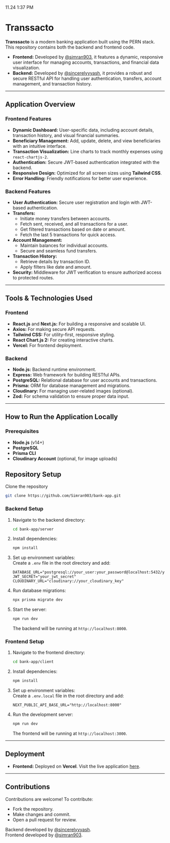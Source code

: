 11.24 1:37 PM
# Transsacto  

**Transsacto** is a modern banking application built using the PERN stack. This repository contains both the backend and frontend code.  

- **Frontend:** Developed by [@simran903](https://github.com/simran903), it features a dynamic, responsive user interface for managing accounts, transactions, and financial data visualization.  
- **Backend:** Developed by [@sincerelyyyash](https://github.com/sincerelyyyash), it provides a robust and secure RESTful API for handling user authentication, transfers, account management, and transaction history.  

---

## Application Overview  

### Frontend Features  
- **Dynamic Dashboard:** User-specific data, including account details, transaction history, and visual financial summaries.  
- **Beneficiary Management:** Add, update, delete, and view beneficiaries with an intuitive interface.  
- **Transaction Visualization:** Line charts to track monthly expenses using `react-chartjs-2`.  
- **Authentication:** Secure JWT-based authentication integrated with the backend.  
- **Responsive Design:** Optimized for all screen sizes using **Tailwind CSS**.  
- **Error Handling:** Friendly notifications for better user experience.  

### Backend Features  
- **User Authentication:** Secure user registration and login with JWT-based authentication.  
- **Transfers:**  
  - Initiate money transfers between accounts.  
  - Fetch sent, received, and all transactions for a user.  
  - Get filtered transactions based on date or amount.  
  - Fetch the last 5 transactions for quick access.  
- **Account Management:**  
  - Maintain balances for individual accounts.  
  - Secure and seamless fund transfers.  
- **Transaction History:**  
  - Retrieve details by transaction ID.  
  - Apply filters like date and amount.  
- **Security:** Middleware for JWT verification to ensure authorized access to protected routes.  

---

## Tools & Technologies Used  

### Frontend  
- **React.js** and **Next.js:** For building a responsive and scalable UI.  
- **Axios:** For making secure API requests.  
- **Tailwind CSS:** For utility-first, responsive styling.  
- **React Chart.js 2:** For creating interactive charts.  
- **Vercel:** For frontend deployment.  

### Backend  
- **Node.js:** Backend runtime environment.  
- **Express:** Web framework for building RESTful APIs.  
- **PostgreSQL:** Relational database for user accounts and transactions.  
- **Prisma:** ORM for database management and migrations.  
- **Cloudinary:** For managing user-related images (optional).  
- **Zod:** For schema validation to ensure proper data input.  

---

## How to Run the Application Locally  

### Prerequisites  
- **Node.js** (v14+)  
- **PostgreSQL**  
- **Prisma CLI**  
- **Cloudinary Account** (optional, for image uploads)  

## Repository Setup

Clone the repository
```bash  
git clone https://github.com/Simran903/bank-app.git
```  

### Backend Setup  
1. Navigate to the backend directory:  
   ```bash  
   cd bank-app/server  
   ```  

2. Install dependencies:  
   ```bash  
   npm install  
   ```  

3. Set up environment variables:  
   Create a `.env` file in the root directory and add:  
   ```env  
   DATABASE_URL="postgresql://your_user:your_password@localhost:5432/your_database"  
   JWT_SECRET="your_jwt_secret"  
   CLOUDINARY_URL="cloudinary://your_cloudinary_key"  
   ```  

4. Run database migrations:  
   ```bash  
   npx prisma migrate dev  
   ```  

5. Start the server:  
   ```bash  
   npm run dev  
   ```  
   The backend will be running at `http://localhost:8000`.  

### Frontend Setup  
1. Navigate to the frontend directory:  
   ```bash  
   cd bank-app/client   
   ```  

2. Install dependencies:  
   ```bash  
   npm install  
   ```  

3. Set up environment variables:  
   Create a `.env.local` file in the root directory and add:  
   ```env  
   NEXT_PUBLIC_API_BASE_URL="http://localhost:8000"  
   ```  

4. Run the development server:  
   ```bash  
   npm run dev  
   ```  
   The frontend will be running at `http://localhost:3000`.  

---

## Deployment  
- **Frontend:** Deployed on **Vercel**. Visit the live application [here](https://transsacto.vercel.app/).

---

## Contributions  
Contributions are welcome! To contribute:  
- Fork the repository.  
- Make changes and commit.  
- Open a pull request for review.  

Backend developed by [@sincerelyyyash](https://github.com/sincerelyyyash).  
Frontend developed by [@simran903](https://github.com/simran903).

